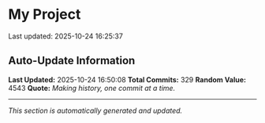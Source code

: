 # My Project


Last updated: 2025-10-24 16:25:37









































































































































































































































































































































## Auto-Update Information

**Last Updated:** 2025-10-24 16:50:08
**Total Commits:** 329
**Random Value:** 4543
**Quote:** _Making history, one commit at a time._

---
_This section is automatically generated and updated._